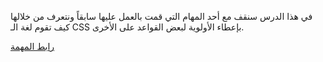  في هذا الدرس سنقف مع أحد المهام التي قمت بالعمل عليها سابقاً ونتعرف من خلالها كيف تقوم لغة الـ CSS بإعطاء الأولوية لبعض القواعد على الأخرى.

 <a href="https://coretabs.net/classroom/frontend/%D8%A7%D9%84%D8%A8%D8%AF%D8%A1-%D9%85%D8%B9-%D9%84%D8%BA%D8%A9-%D8%AA%D9%86%D8%B3%D9%8A%D9%82%D8%A7%D8%AA-%D8%A7%D9%84%D9%85%D9%88%D8%A7%D9%82%D8%B9-css/%D9%86%D9%85%D9%88%D8%B0%D8%AC-%D8%A7%D9%84%D8%B5%D9%86%D8%AF%D9%88%D9%82/%D9%85%D9%87%D9%85%D8%A9-%D8%A7%D9%84%D8%AA%D8%AF%D8%B1%D8%A8-%D8%B9%D9%84%D9%89-%D9%86%D9%85%D9%88%D8%B0%D8%AC-%D8%A7%D9%84%D8%B5%D9%86%D8%AF%D9%88%D9%82" title="المهمة التي تم التطبيق عليها في هذا الدرس" class="task-btn">رابط المهمة</a>